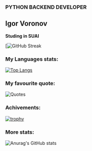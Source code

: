 ### PYTHON BACKEND DEVELOPER  
## Igor Voronov
**Studing in SUAI**  
  
[![GitHub Streak](https://streak-stats.demolab.com/?user=ISSSSA)

### My Languages stats:  
[![Top Langs](https://github-readme-stats.vercel.app/api/top-langs/?username=ISSSSA&layout=compact)](https://github.com/anuraghazra/github-readme-stats)

### My favourite quote:  
![Quotes](https://quotes-github-readme.vercel.app/api?type=horizontal&theme=light)

### Achivements:  
[![trophy](https://github-profile-trophy.vercel.app/?username=anuraghazra&theme=onedark)](https://github.com/ryo-ma/github-profile-trophy)

### More stats:  
![Anurag's GitHub stats](https://github-readme-stats.vercel.app/api?username=ISSSSA&show_icons=true&theme=radical)
